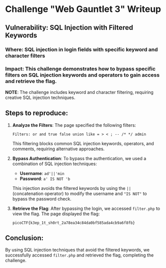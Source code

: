 # Challenge "Web Gauntlet 3" Writeup

## Vulnerability: SQL Injection with Filtered Keywords

### Where: SQL injection in login fields with specific keyword and character filters

### Impact: This challenge demonstrates how to bypass specific filters on SQL injection keywords and operators to gain access and retrieve the flag.

**NOTE**: The challenge includes keyword and character filtering, requiring creative SQL injection techniques.

## Steps to reproduce:

1. **Analyze the Filters**:
   The page specified the following filters: 

   ```
   Filters: or and true false union like = > < ; -- /* */ admin
   ```

   This filtering blocks common SQL injection keywords, operators, and comments, requiring alternative approaches.

2. **Bypass Authentication**:
   To bypass the authentication, we used a combination of SQL injection techniques:

   - **Username**: `ad'||'min`
   - **Password**: `a' IS NOT 'b`

   This injection avoids the filtered keywords by using the `||` (concatenation operator) to modify the username and `"IS NOT"` to bypass the password check.

3. **Retrieve the Flag**:
   After bypassing the login, we accessed `filter.php` to view the flag. The page displayed the flag:

   ```
   picoCTF{k3ep_1t_sh0rt_2a78ea34c84da0bf585ada4cb9a6f8fb}
   ```

## Conclusion:

By using SQL injection techniques that avoid the filtered keywords, we successfully accessed `filter.php` and retrieved the flag, completing the challenge.
